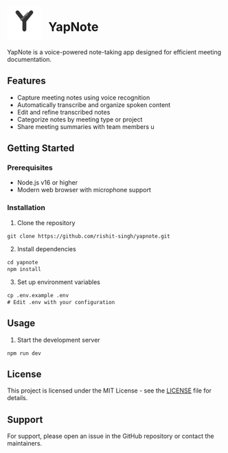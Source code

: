 <div style="display: flex; align-items: center; gap: 1rem;">
  <img src="public/logo.svg" alt="YapNote Logo" width="80">
  <h1>YapNote</h1>
</div>

YapNote is a voice-powered note-taking app designed for efficient meeting documentation.

## Features

- Capture meeting notes using voice recognition
- Automatically transcribe and organize spoken content
- Edit and refine transcribed notes
- Categorize notes by meeting type or project
- Share meeting summaries with team members
u
## Getting Started

### Prerequisites
- Node.js v16 or higher
- Modern web browser with microphone support

### Installation
1. Clone the repository
```
git clone https://github.com/rishit-singh/yapnote.git
```

2. Install dependencies
```
cd yapnote
npm install
```

3. Set up environment variables
```
cp .env.example .env
# Edit .env with your configuration
```

## Usage

1. Start the development server
```
npm run dev
```

## License

This project is licensed under the MIT License - see the [LICENSE](LICENSE) file for details.

## Support

For support, please open an issue in the GitHub repository or contact the maintainers.
